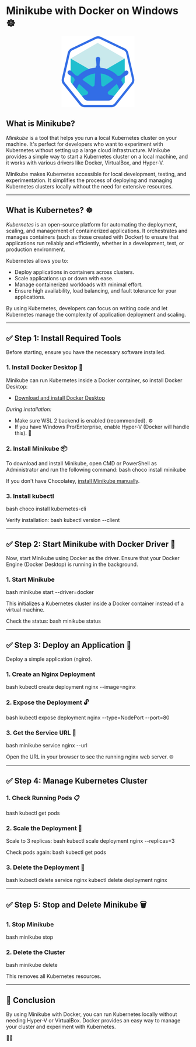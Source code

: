 # Minikube with Docker on Windows ☸

<p align="center">
  <img src="https://github.com/Anugrah2334/Docker/blob/main/Minikube%20with%20Docker%20on%20Windows/assets/logo.png" alt="Minikube Logo" width="200" />
</p>

## What is Minikube? 

*Minikube* is a tool that helps you run a local Kubernetes cluster on your machine. It's perfect for developers who want to experiment with Kubernetes without setting up a large cloud infrastructure. Minikube provides a simple way to start a Kubernetes cluster on a local machine, and it works with various drivers like Docker, VirtualBox, and Hyper-V.

Minikube makes Kubernetes accessible for local development, testing, and experimentation. It simplifies the process of deploying and managing Kubernetes clusters locally without the need for extensive resources.

---

## What is Kubernetes? ☸

*Kubernetes* is an open-source platform for automating the deployment, scaling, and management of containerized applications. It orchestrates and manages containers (such as those created with Docker) to ensure that applications run reliably and efficiently, whether in a development, test, or production environment.

Kubernetes allows you to:
- Deploy applications in containers across clusters.
- Scale applications up or down with ease.
- Manage containerized workloads with minimal effort.
- Ensure high availability, load balancing, and fault tolerance for your applications.

By using Kubernetes, developers can focus on writing code and let Kubernetes manage the complexity of application deployment and scaling.

---

## ✅ Step 1: Install Required Tools

Before starting, ensure you have the necessary software installed.

### 1. Install Docker Desktop 🐋

Minikube can run Kubernetes inside a Docker container, so install Docker Desktop:

- [Download and install Docker Desktop](https://www.docker.com/products/docker-desktop/)

*During installation:*
- Make sure WSL 2 backend is enabled (recommended). ⚙
- If you have Windows Pro/Enterprise, enable Hyper-V (Docker will handle this). 🔧

### 2. Install Minikube 📦

To download and install Minikube, open CMD or PowerShell as Administrator and run the following command:
bash
choco install minikube

If you don't have Chocolatey, [install Minikube manually](https://minikube.sigs.k8s.io/docs/start/).

### 3. Install kubectl

bash
choco install kubernetes-cli

Verify installation:
bash
kubectl version --client


---

## ✅ Step 2: Start Minikube with Docker Driver 🐳

Now, start Minikube using Docker as the driver. Ensure that your Docker Engine (Docker Desktop) is running in the background.

### 1. Start Minikube
bash
minikube start --driver=docker

This initializes a Kubernetes cluster inside a Docker container instead of a virtual machine.

Check the status:
bash
minikube status


---

## ✅ Step 3: Deploy an Application 🚀

Deploy a simple application (nginx).

### 1. Create an Nginx Deployment
bash
kubectl create deployment nginx --image=nginx


### 2. Expose the Deployment 🔓
bash
kubectl expose deployment nginx --type=NodePort --port=80


### 3. Get the Service URL 🔗
bash
minikube service nginx --url

Open the URL in your browser to see the running nginx web server. 🌐

---

## ✅ Step 4: Manage Kubernetes Cluster

### 1. Check Running Pods 📋
bash
kubectl get pods


### 2. Scale the Deployment 📏
Scale to 3 replicas:
bash
kubectl scale deployment nginx --replicas=3

Check pods again:
bash
kubectl get pods


### 3. Delete the Deployment 🧹
bash
kubectl delete service nginx
kubectl delete deployment nginx


---

## ✅ Step 5: Stop and Delete Minikube 🗑

### 1. Stop Minikube
bash
minikube stop


### 2. Delete the Cluster 
bash
minikube delete

This removes all Kubernetes resources.

---

## 🎯 Conclusion

By using Minikube with Docker, you can run Kubernetes locally without needing Hyper-V or VirtualBox. Docker provides an easy way to manage your cluster and experiment with Kubernetes.

🚀😊
